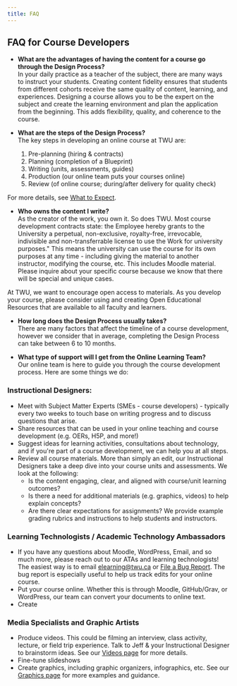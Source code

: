 ```yaml
---
title: FAQ
---
```



## FAQ for Course Developers

* **What are the advantages of having the content for a course go through the Design Process?**  
In your daily practice as a teacher of the subject, there are many ways to instruct your students. Creating content fidelity ensures that students from different cohorts receive the same quality of content, learning, and experiences. Designing a course allows you to be the expert on the subject and create the learning environment and plan the application from the beginning. This adds flexibility, quality, and coherence to the course.

* **What are the steps of the Design Process?**  
The key steps in developing an online course at TWU are:
  1. Pre-planning (hiring & contracts)
  2. Planning (completion of a Blueprint)
  3. Writing (units, assessments, guides)
  4. Production (our online team puts your courses online)  
  5. Review (of online course; during/after delivery for quality check)

For more details, see [What to Expect](https://multi-access.twu.ca/sme/expect).

* **Who owns the content I write?**  
As the creator of the work, you own it.  So does TWU.  Most course development contracts state: the Employee hereby grants to the University a perpetual, non-exclusive, royalty-free, irrevocable, indivisible and non-transferrable license to use the Work for university purposes." This means the university can use the course for its own purposes at any time - including giving the material to another instructor, modifying the course, etc. This includes Moodle material. Please inquire about your specific course because we know that there will be special and unique cases.

At TWU, we want to encourage open access to materials. As you develop your course, please consider using and creating Open Educational Resources that are available to all faculty and learners.


* **How long does the Design Process usually takes?**  
There are many factors that affect the timeline of a course development, however we consider that in average, completing the Design Process can take between 6 to 10 months.

* **What type of support will I get from the Online Learning Team?**  
Our online team is here to guide you through the course development process.  Here are some things we do:
### Instructional Designers:
- Meet with Subject Matter Experts (SMEs - course developers) - typically every two weeks to touch base on writing progress and to discuss questions that arise.
- Share resources that can be used in your online teaching and course development (e.g. OERs, H5P, and more!)
- Suggest ideas for learning activities, consultations about technology, and if you're part of a course development, we can help you at all steps.
- Review all course materials.  More than simply an edit, our Instructional Designers take a deep dive into your course units and assessments.  We look at the following:
  - Is the content engaging, clear, and aligned with course/unit learning outcomes?
  - Is there a need for additional materials (e.g. graphics, videos) to help explain concepts?
  - Are there clear expectations for assignments?  We provide example grading rubrics and instructions to help students and instructors.

### Learning Technologists / Academic Technology Ambassadors  
- If you have any questions about Moodle, WordPress, Email, and so much more, please reach out to our ATAs and learning technologists!  The easiest way is to email elearning@twu.ca or [File a Bug Report](https://github.com/TWUOnline/bug-tracking/issues/new?assignees=cmadland%2C+kmarjanovic%2C+MeeksonHundoo&labels=bug&template=bug_report.md&title=).  The bug report is especially useful to help us track edits for your online course.
- Put your course online.  Whether this is through Moodle, GitHub/Grav, or WordPress, our team can convert your documents to online text.
- Create

### Media Specialists and Graphic Artists
- Produce videos.  This could be filming an interview, class activity, lecture, or field trip experience.  Talk to Jeff & your Instructional Designer to brainstorm ideas.  See our [Videos page](https://multi-access.twu.ca/media/videos) for more details.
- Fine-tune slideshows
- Create graphics, including graphic organizers, infographics, etc.  See our [Graphics page](https://multi-access.twu.ca/media/graphics) for more examples and guidance.
